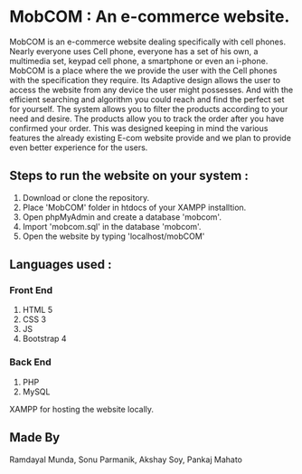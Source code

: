 # MobCOM : An e-commerce website.

MobCOM is an e-commerce website dealing specifically with cell phones. Nearly everyone uses Cell phone, everyone has a set of his own, a multimedia set, keypad cell phone, a smartphone or even an i-phone. MobCOM is a place where the we provide the user with the Cell phones with the specification they require. Its Adaptive design allows the user to access the website from any device the user might possesses. And with the efficient searching and algorithm you could reach and find the perfect set for yourself. The system allows you to filter the products according to your need and desire. The products allow you to track the order after you have confirmed your order. This was designed keeping in mind the various features the already existing E-com website provide and we plan to provide even better experience for the users.

## Steps to run the website on your system :
1) Download or clone the repository.
2) Place 'MobCOM' folder in htdocs of your XAMPP installtion.
3) Open phpMyAdmin and create a database 'mobcom'.
4) Import 'mobcom.sql' in the database 'mobcom'. 
5) Open the website by typing 'localhost/mobCOM'

## Languages used :

### Front End
  1) HTML 5
  2) CSS 3
  3) JS
  4) Bootstrap 4

### Back End
  1) PHP
  2) MySQL

XAMPP for hosting the website locally.

## Made By
Ramdayal Munda, Sonu Parmanik, Akshay Soy, Pankaj Mahato




